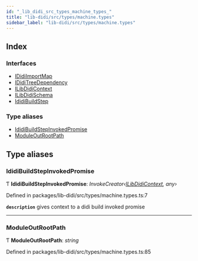 ```yaml
---
id: "_lib_didi_src_types_machine_types_"
title: "lib-didi/src/types/machine.types"
sidebar_label: "lib-didi/src/types/machine.types"
---
```


## Index

### Interfaces

* [IDidiImportMap](../interfaces/_lib_didi_src_types_machine_types_.ididiimportmap.md)
* [IDidiTreeDependency](../interfaces/_lib_didi_src_types_machine_types_.ididitreedependency.md)
* [ILibDidiContext](../interfaces/_lib_didi_src_types_machine_types_.ilibdidicontext.md)
* [ILibDidiSchema](../interfaces/_lib_didi_src_types_machine_types_.ilibdidischema.md)
* [IdidiBuildStep](../interfaces/_lib_didi_src_types_machine_types_.ididibuildstep.md)

### Type aliases

* [IdidiBuildStepInvokedPromise](_lib_didi_src_types_machine_types_.md#ididibuildstepinvokedpromise)
* [ModuleOutRootPath](_lib_didi_src_types_machine_types_.md#moduleoutrootpath)

## Type aliases

### <a id="ididibuildstepinvokedpromise" name="ididibuildstepinvokedpromise"></a>  IdidiBuildStepInvokedPromise

Ƭ **IdidiBuildStepInvokedPromise**: *InvokeCreator‹[ILibDidiContext](../interfaces/_lib_didi_src_types_machine_types_.ilibdidicontext.md), any›*

Defined in packages/lib-didi/src/types/machine.types.ts:7

**`description`** gives context to a didi build invoked promise

___

### <a id="moduleoutrootpath" name="moduleoutrootpath"></a>  ModuleOutRootPath

Ƭ **ModuleOutRootPath**: *string*

Defined in packages/lib-didi/src/types/machine.types.ts:85
